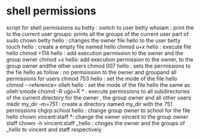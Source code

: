 # shell permissions
script for shell permissions
su betty : switch to user betty
whoiam : print the to the current user
groups: prints all the groups of the current user part of
sudo chown betty hello : changes the owner file hello to the user betty
touch hello : create a empty file named hello
chmod u+x hello : execute file hello
chmod +114 hello : add execution permission to the owner and the group owner 
chmod +x hello: add execution permission to the owner, to the group owner andthe other users
chmod 007 hello : sets the permissions to the fie hello as follow : no permsission to the owner and groupand all permissions for users
chmod 753 hello : set the mode of the file hello
chmod --reference= olleh hello : set the mode of the file hello the same as olleh'smode
chomd -R ugo+X * : execute permissions to all subdirectories of the current directory for the owner , the group owner and all other users
mkdir my_dir -m=751 : create a directory named my_dir with the 751 permissions
chgrp school hello : change group owner to  school for the file hello 
chown vincent:staff *: change the owner vincent to the group owner staff
chown -h vincent:staff _hello : chnges the owner and the groups of _hello to vincent and staff respectively
